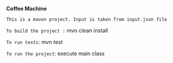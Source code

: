 **Coffee Machine**

`This is a maven project. Input is taken from input.json file`

`To build the project :`
mvn clean install

`To run tests`: mvn test

`To run the project`: execute main class

